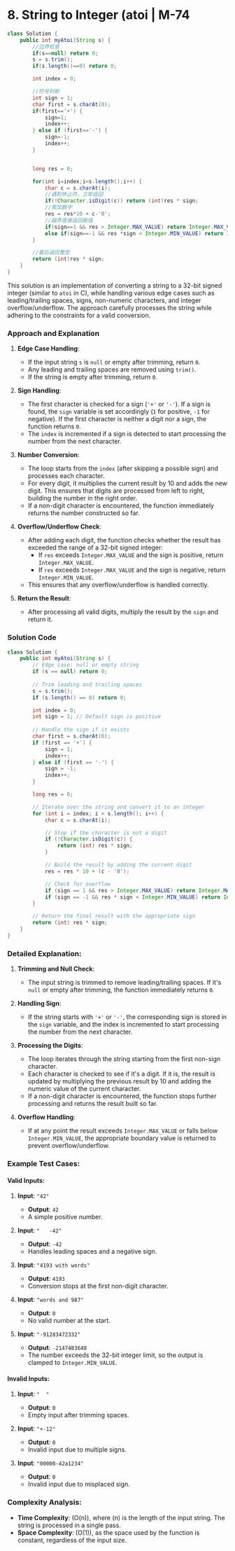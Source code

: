 # 8. String to Integer (atoi | M-74

```java
class Solution {
    public int myAtoi(String s) {
        //边界检查
        if(s==null) return 0;
        s = s.trim();
        if(s.length()==0) return 0;

        int index = 0;

        //符号判断
        int sign = 1;
        char first = s.charAt(0);
        if(first=='+') {
            sign=1;
            index++;
        } else if (first=='-') {
            sign=-1;
            index++;
        }


        long res = 0;

        for(int i=index;i<s.length();i++) {
            char c = s.charAt(i);
            //遇到休止符，立即返回
            if(!Character.isDigit(c)) return (int)res * sign;
            //累加数字
            res = res*10 + c-'0';
            //越界直接返回极值
            if(sign==1 && res > Integer.MAX_VALUE) return Integer.MAX_VALUE;
            else if(sign==-1 && res *sign < Integer.MIN_VALUE) return Integer.MIN_VALUE;
        }

        //最后返回整型
        return (int)res * sign;
    }
}

```


This solution is an implementation of converting a string to a 32-bit signed integer (similar to `atoi` in C), while handling various edge cases such as leading/trailing spaces, signs, non-numeric characters, and integer overflow/underflow. The approach carefully processes the string while adhering to the constraints for a valid conversion.

### Approach and Explanation

1. **Edge Case Handling**:
    - If the input string `s` is `null` or empty after trimming, return `0`.
    - Any leading and trailing spaces are removed using `trim()`.
    - If the string is empty after trimming, return `0`.

2. **Sign Handling**:
    - The first character is checked for a sign (`'+'` or `'-'`). If a sign is found, the `sign` variable is set accordingly (`1` for positive, `-1` for negative). If the first character is neither a digit nor a sign, the function returns `0`.
    - The `index` is incremented if a sign is detected to start processing the number from the next character.

3. **Number Conversion**:
    - The loop starts from the `index` (after skipping a possible sign) and processes each character.
    - For every digit, it multiplies the current result by 10 and adds the new digit. This ensures that digits are processed from left to right, building the number in the right order.
    - If a non-digit character is encountered, the function immediately returns the number constructed so far.

4. **Overflow/Underflow Check**:
    - After adding each digit, the function checks whether the result has exceeded the range of a 32-bit signed integer:
        - If `res` exceeds `Integer.MAX_VALUE` and the sign is positive, return `Integer.MAX_VALUE`.
        - If `res` exceeds `Integer.MAX_VALUE` and the sign is negative, return `Integer.MIN_VALUE`.
    - This ensures that any overflow/underflow is handled correctly.

5. **Return the Result**:
    - After processing all valid digits, multiply the result by the `sign` and return it.

### Solution Code

```java
class Solution {
    public int myAtoi(String s) {
        // Edge case: null or empty string
        if (s == null) return 0;
        
        // Trim leading and trailing spaces
        s = s.trim();
        if (s.length() == 0) return 0;

        int index = 0;
        int sign = 1; // Default sign is positive
        
        // Handle the sign if it exists
        char first = s.charAt(0);
        if (first == '+') {
            sign = 1;
            index++;
        } else if (first == '-') {
            sign = -1;
            index++;
        }

        long res = 0;

        // Iterate over the string and convert it to an integer
        for (int i = index; i < s.length(); i++) {
            char c = s.charAt(i);

            // Stop if the character is not a digit
            if (!Character.isDigit(c)) {
                return (int) res * sign;
            }

            // Build the result by adding the current digit
            res = res * 10 + (c - '0');

            // Check for overflow
            if (sign == 1 && res > Integer.MAX_VALUE) return Integer.MAX_VALUE;
            if (sign == -1 && res * sign < Integer.MIN_VALUE) return Integer.MIN_VALUE;
        }

        // Return the final result with the appropriate sign
        return (int) res * sign;
    }
}
```

### Detailed Explanation:

1. **Trimming and Null Check**:
    - The input string is trimmed to remove leading/trailing spaces. If it's `null` or empty after trimming, the function immediately returns `0`.

2. **Handling Sign**:
    - If the string starts with `'+'` or `'-'`, the corresponding sign is stored in the `sign` variable, and the index is incremented to start processing the number from the next character.

3. **Processing the Digits**:
    - The loop iterates through the string starting from the first non-sign character.
    - Each character is checked to see if it's a digit. If it is, the result is updated by multiplying the previous result by 10 and adding the numeric value of the current character.
    - If a non-digit character is encountered, the function stops further processing and returns the result built so far.

4. **Overflow Handling**:
    - If at any point the result exceeds `Integer.MAX_VALUE` or falls below `Integer.MIN_VALUE`, the appropriate boundary value is returned to prevent overflow/underflow.

### Example Test Cases:

#### Valid Inputs:

1. **Input**: `"42"`
    - **Output**: `42`
    - A simple positive number.

2. **Input**: `"   -42"`
    - **Output**: `-42`
    - Handles leading spaces and a negative sign.

3. **Input**: `"4193 with words"`
    - **Output**: `4193`
    - Conversion stops at the first non-digit character.

4. **Input**: `"words and 987"`
    - **Output**: `0`
    - No valid number at the start.

5. **Input**: `"-91283472332"`
    - **Output**: `-2147483648`
    - The number exceeds the 32-bit integer limit, so the output is clamped to `Integer.MIN_VALUE`.

#### Invalid Inputs:

1. **Input**: `"  "`
    - **Output**: `0`
    - Empty input after trimming spaces.

2. **Input**: `"+-12"`
    - **Output**: `0`
    - Invalid input due to multiple signs.

3. **Input**: `"00000-42a1234"`
    - **Output**: `0`
    - Invalid input due to misplaced sign.

### Complexity Analysis:

- **Time Complexity**: \(O(n)\), where \(n\) is the length of the input string. The string is processed in a single pass.
- **Space Complexity**: \(O(1)\), as the space used by the function is constant, regardless of the input size.